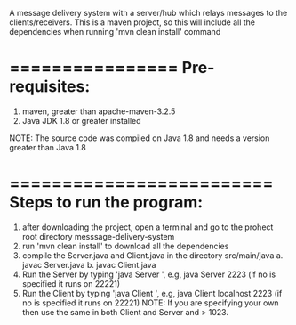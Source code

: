 A message delivery system with a server/hub which relays messages to the clients/receivers.
This is a maven project, so this will include all the dependencies when running 'mvn clean install' command

================
Pre-requisites:
================
1. maven, greater than apache-maven-3.2.5
2. Java JDK 1.8 or greater installed

NOTE: The source code was compiled on Java 1.8 and needs a version greater than Java 1.8

=========================
Steps to run the program:
=========================
1. after downloading the project, open a terminal and go to the prohect root directory messsage-delivery-system
2. run 'mvn clean install' to download all the dependencies
3. compile the Server.java and Client.java in the directory src/main/java
  a. javac Server.java
  b. javac Client.java
4. Run the Server by typing 'java Server <port-number>', e.g, java Server 2223 (if no <port-number> is specified it runs on 22221)
5. Run the Client by typing 'java Client <host-name> <port-number>', e.g, java Client localhost 2223 (if no <port-number> is specified it runs on 22221)
NOTE: If you are specifying your own <port-number> then use the same <port-number> in both Client and Server and > 1023. 
